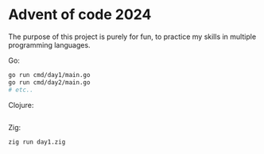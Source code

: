 # Advent of code 2024

The purpose of this project is purely for fun, to practice my skills in multiple programming languages.

Go:

```sh
go run cmd/day1/main.go
go run cmd/day2/main.go
# etc..
```

Clojure:

```sh

```

Zig:

```sh
zig run day1.zig
```
